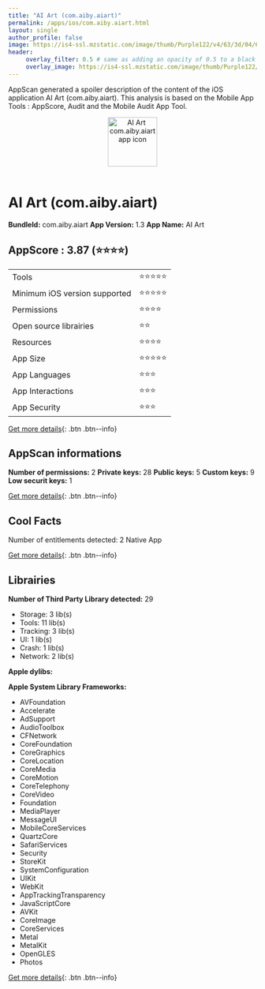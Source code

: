 ```yaml
---
title: "AI Art (com.aiby.aiart)"
permalink: /apps/ios/com.aiby.aiart.html
layout: single
author_profile: false
image: https://is4-ssl.mzstatic.com/image/thumb/Purple122/v4/63/3d/04/633d04f7-8680-d83e-494b-d22b7d23e291/AppIcon-0-1x_U007emarketing-0-7-0-85-220.png/512x512bb.jpg
header: 
     overlay_filter: 0.5 # same as adding an opacity of 0.5 to a black background
     overlay_image: https://is4-ssl.mzstatic.com/image/thumb/Purple122/v4/63/3d/04/633d04f7-8680-d83e-494b-d22b7d23e291/AppIcon-0-1x_U007emarketing-0-7-0-85-220.png/512x512bb.jpg
---
```

AppScan generated a spoiler description of the content of the iOS application AI Art (com.aiby.aiart). This analysis is based on the Mobile App Tools : AppScore, Audit and the Mobile Audit App Tool.

  
  
<div style="text-align: center;"><img src="https://is4-ssl.mzstatic.com/image/thumb/Purple122/v4/63/3d/04/633d04f7-8680-d83e-494b-d22b7d23e291/AppIcon-0-1x_U007emarketing-0-7-0-85-220.png/512x512bb.jpg" width="100" height="100" alt="AI Art com.aiby.aiart app icon"></div></br>
  
# AI Art (com.aiby.aiart)

**BundleId:** com.aiby.aiart
**App Version:** 1.3
**App Name:** AI Art


## AppScore : 3.87 (⭐️⭐️⭐️⭐️) 

<table>
<tr><td> Tools </td><td> ⭐️⭐️⭐️⭐️⭐️ </td></tr>
<tr><td> Minimum iOS version supported </td><td> ⭐️⭐️⭐️⭐️⭐️ </td></tr>
<tr><td> Permissions </td><td> ⭐️⭐️⭐️⭐️ </td></tr>
<tr><td> Open source librairies </td><td> ⭐️⭐️ </td></tr>
<tr><td> Resources </td><td> ⭐️⭐️⭐️⭐️ </td></tr>
<tr><td> App Size </td><td> ⭐️⭐️⭐️⭐️⭐️ </td></tr>
<tr><td> App Languages </td><td> ⭐️⭐️⭐️ </td></tr>
<tr><td> App Interactions </td><td> ⭐️⭐️⭐️ </td></tr>
<tr><td> App Security </td><td> ⭐️⭐️⭐️ </td></tr>
</table>

[Get more details](/pricing.html){: .btn .btn--info}  
  
## AppScan informations 

**Number of permissions:** 2
**Private keys:** 28
**Public keys:** 5
**Custom keys:** 9
**Low securit keys:** 1
  
[Get more details](/pricing.html){: .btn .btn--info}

## Cool Facts

Number of entitlements detected: 2
Native App
  
[Get more details](/pricing.html){: .btn .btn--info}

## Librairies 
**Number of Third Party Library detected:** 29
- Storage: 3 lib(s)
- Tools: 11 lib(s)
- Tracking: 3 lib(s)
- UI: 1 lib(s)
- Crash: 1 lib(s)
- Network: 2 lib(s)

**Apple dylibs:**


**Apple System Library Frameworks:**
- AVFoundation
- Accelerate
- AdSupport
- AudioToolbox
- CFNetwork
- CoreFoundation
- CoreGraphics
- CoreLocation
- CoreMedia
- CoreMotion
- CoreTelephony
- CoreVideo
- Foundation
- MediaPlayer
- MessageUI
- MobileCoreServices
- QuartzCore
- SafariServices
- Security
- StoreKit
- SystemConfiguration
- UIKit
- WebKit
- AppTrackingTransparency
- JavaScriptCore
- AVKit
- CoreImage
- CoreServices
- Metal
- MetalKit
- OpenGLES
- Photos


  
[Get more details](/pricing.html){: .btn .btn--info}

